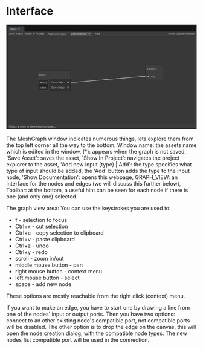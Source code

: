 # Interface

![The MeshGraph window](interface.png)

The MeshGraph window indicates numerous things, lets explore them from the top left corner all the way to the bottom.
Window name: the assets name which is edited in the window,
(*): appears when the graph is not saved,
'Save Asset': saves the asset,
'Show In Project': navigates the project explorer to the asset,
'Add new input (type) | Add': the type specifies what type of input should be added, the 'Add' button adds the type to the input node,
'Show Documentation': opens this webpage,
GRAPH_VIEW: an interface for the nodes and edges (we will discuss this further below),
Toolbar: at the bottom, a useful hint can be seen for each node if there is one (and only one) selected

The graph view area:
You can use the keystrokes you are used to:
  - f - selection to focus
  - Ctrl+x - cut selection
  - Ctrl+c - copy selection to clipboard
  - Ctrl+v - paste clipboard
  - Ctrl+z - undo
  - Ctrl+y - redo
  - scroll - zoom in/out
  - middle mouse button - pan
  - right mouse button - context menu
  - left mouse button - select
  - space - add new node

These options are mostly reachable from the right click (context) menu.

If you want to make an edge, you have to start one by drawing a line from one of the nodes' input or output ports. Then you have two options: connect to an other existing node's compatible port, not compatible ports will be disabled. The other option is to drop the edge on the canvas, this will open the node creation dialog, with the compatible node types. The new nodes fist compatible port will be used in the connection.
